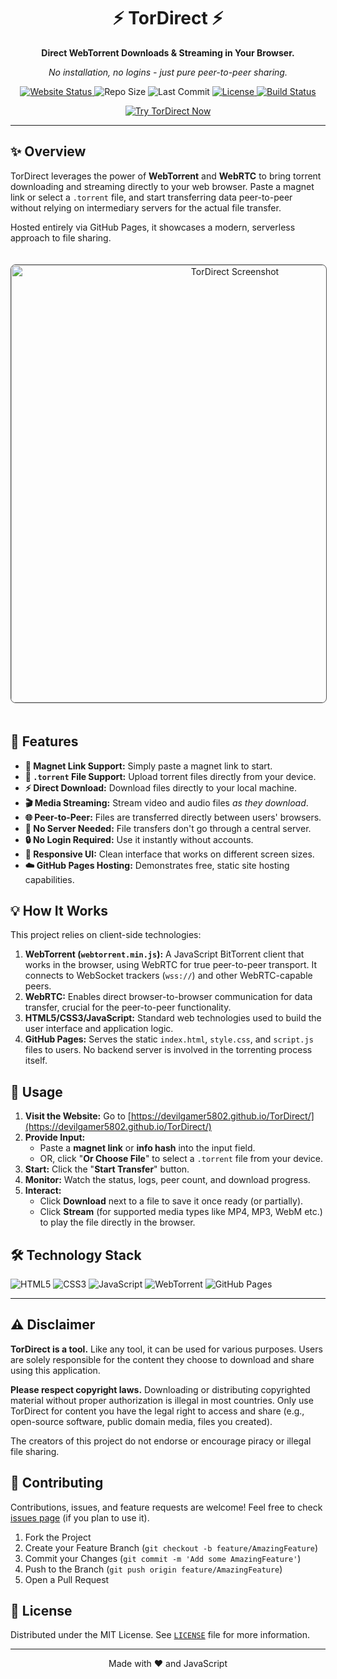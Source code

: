 <div align="center">

  <!-- Optional: Replace with your own logo/banner image -->
  <!-- <img src="path/to/your/banner.png" alt="TorDirect Banner" width="800"/> -->
  
  <h1>⚡ TorDirect ⚡</h1>
  
  <p><strong>Direct WebTorrent Downloads & Streaming in Your Browser.</strong></p>
  <p><em>No installation, no logins - just pure peer-to-peer sharing.</em></p>

  <!-- Badges -->
  <p>
    <a href="https://devilgamer5802.github.io/TorDirect/">
      <img src="https://img.shields.io/badge/Website-Live-brightgreen?style=for-the-badge&logo=githubpages" alt="Website Status">
    </a>
    <img src="https://img.shields.io/github/repo-size/DevilGamer5802/TorDirect?style=for-the-badge&color=blueviolet" alt="Repo Size">
    <img src="https://img.shields.io/github/last-commit/DevilGamer5802/TorDirect?style=for-the-badge&color=yellow" alt="Last Commit">
    <a href="LICENSE">
    <img src="https://img.shields.io/badge/License-MIT-informational?style=for-the-badge" alt="License">
    </a> 
    <a href="https://github.com/DevilGamer5802/TorDirect/actions">
    <img src="https://img.shields.io/github/actions/workflow/status/DevilGamer5802/TorDirect/static.yml?style=for-the-badge" alt="Build Status">
    </a>
  </p>
  <a href="https://devilgamer5802.github.io/TorDirect/" target="_blank">
    <img src="https://img.shields.io/badge/►_TRY_IT_NOW-Click_Here-ff69b4?style=for-the-badge&logo=firefoxbrowser" alt="Try TorDirect Now">
  </a>
  
</div>

---

## ✨ Overview

TorDirect leverages the power of **WebTorrent** and **WebRTC** to bring torrent downloading and streaming directly to your web browser. Paste a magnet link or select a `.torrent` file, and start transferring data peer-to-peer without relying on intermediary servers for the actual file transfer.

Hosted entirely via GitHub Pages, it showcases a modern, serverless approach to file sharing.

<div align="center">
  
  <!-- *** Add a Screenshot or GIF Here! *** -->
  <!-- Replace the src with the path to your screenshot/gif in the repo -->
  <img src="TorDirect.gif" alt="TorDirect Screenshot" width="700" style="border-radius: 8px; margin-top: 20px; margin-bottom: 20px; border: 1px solid #555;"/>
  
</div>

## 🚀 Features

*   **🔗 Magnet Link Support:** Simply paste a magnet link to start.
*   **📁 `.torrent` File Support:** Upload torrent files directly from your device.
*   **⚡ Direct Download:** Download files directly to your local machine.
*   **🎬 Media Streaming:** Stream video and audio files *as they download*.
*   **🌐 Peer-to-Peer:** Files are transferred directly between users' browsers.
*   **🚫 No Server Needed:** File transfers don't go through a central server.
*   **🔒 No Login Required:** Use it instantly without accounts.
*   **📱 Responsive UI:** Clean interface that works on different screen sizes.
*   **☁️ GitHub Pages Hosting:** Demonstrates free, static site hosting capabilities.

## 💡 How It Works

This project relies on client-side technologies:

1.  **WebTorrent (`webtorrent.min.js`):** A JavaScript BitTorrent client that works in the browser, using WebRTC for true peer-to-peer transport. It connects to WebSocket trackers (`wss://`) and other WebRTC-capable peers.
2.  **WebRTC:** Enables direct browser-to-browser communication for data transfer, crucial for the peer-to-peer functionality.
3.  **HTML5/CSS3/JavaScript:** Standard web technologies used to build the user interface and application logic.
4.  **GitHub Pages:** Serves the static `index.html`, `style.css`, and `script.js` files to users. No backend server is involved in the torrenting process itself.

## 🔧 Usage

1.  **Visit the Website:** Go to [https://devilgamer5802.github.io/TorDirect/](https://devilgamer5802.github.io/TorDirect/)
2.  **Provide Input:**
    *   Paste a **magnet link** or **info hash** into the input field.
    *   OR, click "**Or Choose File**" to select a `.torrent` file from your device.
3.  **Start:** Click the "**Start Transfer**" button.
4.  **Monitor:** Watch the status, logs, peer count, and download progress.
5.  **Interact:**
    *   Click **Download** next to a file to save it once ready (or partially).
    *   Click **Stream** (for supported media types like MP4, MP3, WebM etc.) to play the file directly in the browser.

## 🛠️ Technology Stack

![HTML5](https://img.shields.io/badge/HTML5-%23E34F26.svg?style=for-the-badge&logo=html5&logoColor=white)
![CSS3](https://img.shields.io/badge/CSS3-%231572B6.svg?style=for-the-badge&logo=css3&logoColor=white)
![JavaScript](https://img.shields.io/badge/JavaScript-%23F7DF1E.svg?style=for-the-badge&logo=javascript&logoColor=black)
![WebTorrent](https://img.shields.io/badge/WebTorrent-%23764ABC.svg?style=for-the-badge&logo=webtorrent&logoColor=white) <!-- Adjust color/logo if needed -->
![GitHub Pages](https://img.shields.io/badge/GitHub%20Pages-%23121011.svg?style=for-the-badge&logo=github&logoColor=white)

---

## ⚠️ Disclaimer

**TorDirect is a tool.** Like any tool, it can be used for various purposes. Users are solely responsible for the content they choose to download and share using this application.

**Please respect copyright laws.** Downloading or distributing copyrighted material without proper authorization is illegal in most countries. Only use TorDirect for content you have the legal right to access and share (e.g., open-source software, public domain media, files you created).

The creators of this project do not endorse or encourage piracy or illegal file sharing.

## 🤝 Contributing

Contributions, issues, and feature requests are welcome! Feel free to check [issues page](https://github.com/DevilGamer5802/TorDirect/issues) (if you plan to use it).

1.  Fork the Project
2.  Create your Feature Branch (`git checkout -b feature/AmazingFeature`)
3.  Commit your Changes (`git commit -m 'Add some AmazingFeature'`)
4.  Push to the Branch (`git push origin feature/AmazingFeature`)
5.  Open a Pull Request

## 📄 License

Distributed under the MIT License. See [`LICENSE`](LICENSE) file for more information. 


---

<div align="center">
  <p>Made with ❤️ and JavaScript</p>
</div>
